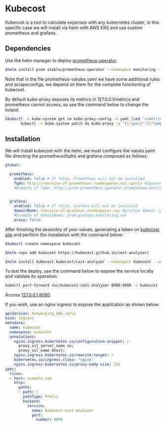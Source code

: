 # Kubecost

Kubecost is a tool to calculate expenses with any kubernetes cluster, in this specific case we will install via helm with AWS EKS and use custom prometheus and grafana.

## Dependencies

Use the helm manager to deploy [prometheus-operator](https://github.com/prometheus-operator/prometheus-operator).

```bash
$helm install prom stable/prometheus-operator --namespace monitoring -f prometheus-values.yaml
```
Note that in the file prometheus-valules.yaml we have some additional rules and scrapeconfigs, we depend on them for the complete functioning of kubecost.

By default kube-proxy exposes its metrics in 127.0.0.1/metrics and prometheus cannot access, so use the command below to change the output.

```bash
$kubectl -n kube-system get cm kube-proxy-config -o yaml |sed 's/metricsBindAddress: 127.0.0.1:10249/metricsBindAddress: 0.0.0.0:10249/' | kubectl apply -f -
       kubectl -n kube-system patch ds kube-proxy -p "{\"spec\":{\"template\":{\"metadata\":{\"labels\":{\"updateTime\":\"`date +'%s'`\"}}}}}"
```

## Installation

We will install kubecost with the helm, we must configure the values.yaml file directing the prometheus(fqdn) and grafana composed as follows:

```yaml
global:

  prometheus:
    enabled: false # If false, Prometheus will not be installed
    fqdn: http://<service-of-promeheus>.<namespace>.svc:<port> #Ignored if enabled: true
    #Example of fqdn: http://prom-prometheus-operator-prometheus.monitoring.svc:9090
    

  grafana:
    enabled: false # If false, Grafana will not be installed
    domainName: <service-of-grafana>.<namespace>.svc #grafana domain ignored if enabled: true
    #Example of domainName: prom-grafana.monitoring.svc
    proxy: false
```

After finishing the assembly of your values, generating a token on [kubecost site](https://www.kubecost.com/install.html#show-instructions) and perform the installation with the command below:

```bash
$kubectl create namespace kubecost

$helm repo add kubecost https://kubecost.github.io/cost-analyzer/

$helm install kubecost kubecost/cost-analyzer --namespace kubecost --set kubecostToken="token" -f values.yaml
```
To test the deploy, use the command below to expose the service locally and validate its operation:

```bash
kubectl port-forward svc/kubecost-cost-analyzer 8080:9090 -n kubecost
```

Access [127.0.0.1;8080](http://127.0.0.1:8080).

If you wish, use an nginx ingress to expose the application as shown below:

```yaml
apiVersion: networking.k8s.io/v1
kind: Ingress
metadata:
  name: kubecost
  namespace: kubecost
  annotations:
    nginx.ingress.kubernetes.io/configuration-snippet: |-
      proxy_ssl_server_name on;
      proxy_ssl_name $host;
    nginx.ingress.kubernetes.io/rewrite-target: /
    kubernetes.io/ingress.class: "nginx"
    nginx.ingress.kubernetes.io/proxy-body-size: 12m
spec:
  rules:
  - host: example.com
    http:
      paths:
      - path: /
        pathType: Prefix
        backend:
          service:
            name: kubecost-cost-analyzer
            port:
              number: 9090
```